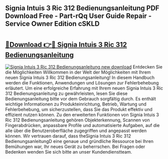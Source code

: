 ## Signia Intuis 3 Ric 312 Bedienungsanleitung PDF Download Free - Part-rQq User Guide Repair - Service Owner Edition cSKLD

# <h2><a href="http://df41w20.blite.top/?on=Signia+Intuis+3+Ric+312+Bedienungsanleitung">🔗Download 👉🔴 Signia Intuis 3 Ric 312 Bedienungsanleitung</a></h2>

[![Signia Intuis 3 Ric 312 Bedienungsanleitung new download](https://i.imgur.com/lujVjoI.png)](http://df41w20.blite.top/?on=Signia+Intuis+3+Ric+312+Bedienungsanleitung)
Entdecken Sie die Möglichkeiten Willkommen in der Welt der Möglichkeiten mit Ihrem neuen Signia Intuis 3 Ric 312 Bedienungsanleitung! In diesem Handbuch werden die Funktionen, Anwendungen und Lösungen zur Fehlerbehebung erläutert. Um eine erfolgreiche Erfahrung mit Ihrem neuen Signia Intuis 3 Ric 312 Bedienungsanleitung zu gewährleisten, lesen Sie diese Bedienungsanleitung bitte vor dem Gebrauch sorgfältig durch. Es enthält wichtige Informationen zu Produkteinrichtung, Betrieb, Wartung und Fehlerbehebung, um sicherzustellen, dass Sie das Produkt effektiv und effizient nutzen können. Zu den erweiterten Funktionen von Signia Intuis 3 Ric 312 Bedienungsanleitung gehören Objekterkennung, Scannen von Fingerabdrücken, anpassbare Profile und automatisierte Aufgaben, auf die alle über die Benutzeroberfläche zugegriffen und angepasst werden können. Wir vertrauen darauf, dass theSignia Intuis 3 Ric 312 BedienungsanleitungD eine genaue und gründliche Ressource bei Ihren Bemühungen war, Ihr neues Gerät zu beherrschen. Bei Fragen oder Bedenken wenden Sie sich bitte an unser Kundendienstteam.

